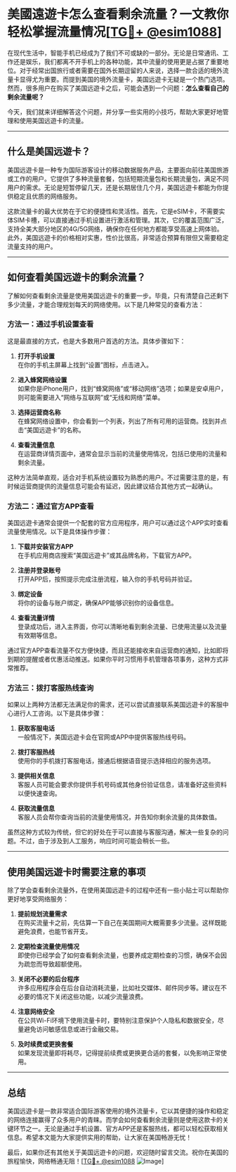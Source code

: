# 美國遠遊卡怎么查看剩余流量？一文教你轻松掌握流量情况[[TG💪+ @esim1088](https://t.me/s/esim1088)]

在现代生活中，智能手机已经成为了我们不可或缺的一部分。无论是日常通讯、工作还是娱乐，我们都离不开手机上的各种功能，其中流量的使用更是占据了重要地位。对于经常出国旅行或者需要在国外长期逗留的人来说，选择一款合适的境外流量卡显得尤为重要。而提到美国的境外流量卡，美国远遊卡无疑是一个热门选项。然而，很多用户在购买了美国远遊卡之后，可能会遇到一个问题：**怎么查看自己的剩余流量呢？**

今天，我们就来详细解答这个问题，并分享一些实用的小技巧，帮助大家更好地管理和使用美国远遊卡的流量。

---

## 什么是美国远遊卡？

美国远遊卡是一种专为国际游客设计的移动数据服务产品，主要面向前往美国旅游或工作的用户。它提供了多种流量套餐，包括短期流量包和长期流量包，满足不同用户的需求。无论是短暂停留几天，还是长期居住几个月，美国远遊卡都能为你提供稳定且优质的网络服务。

这款流量卡的最大优势在于它的便捷性和灵活性。首先，它是eSIM卡，不需要实体SIM卡槽，可以直接通过手机设置进行激活和管理。其次，它的覆盖范围广泛，支持全美大部分地区的4G/5G网络，确保你在任何地方都能享受高速上网体验。此外，美国远遊卡的价格相对实惠，性价比很高，非常适合预算有限但又需要稳定流量支持的用户。

---

## 如何查看美国远遊卡的剩余流量？

了解如何查看剩余流量是使用美国远遊卡的重要一步。毕竟，只有清楚自己还剩下多少流量，才能合理规划每天的网络使用。以下是几种常见的查看方法：

### 方法一：通过手机设置查看

这是最直接的方式，也是大多数用户首选的方法。具体步骤如下：

1. **打开手机设置**  
   在你的手机主屏幕上找到“设置”图标，点击进入。

2. **进入蜂窝网络设置**  
   如果你是iPhone用户，找到“蜂窝网络”或“移动网络”选项；如果是安卓用户，则可能需要进入“网络与互联网”或“无线和网络”菜单。

3. **选择运营商名称**  
   在蜂窝网络设置中，你会看到一个列表，列出了所有可用的运营商。找到并点击“美国远遊卡”的名称。

4. **查看流量信息**  
   在运营商详情页面中，通常会显示当前的流量使用情况，包括已使用的流量和剩余流量。

这种方法简单直观，适合对手机系统设置较为熟悉的用户。不过需要注意的是，有时候运营商提供的流量信息可能会有延迟，因此建议结合其他方式一起确认。

### 方法二：通过官方APP查看

美国远遊卡通常会提供一个配套的官方应用程序，用户可以通过这个APP实时查看流量使用情况。以下是具体操作步骤：

1. **下载并安装官方APP**  
   在手机应用商店搜索“美国远遊卡”或其品牌名称，下载官方APP。

2. **注册并登录账号**  
   打开APP后，按照提示完成注册流程，输入你的手机号码并验证。

3. **绑定设备**  
   将你的设备与账户绑定，确保APP能够识别你的设备信息。

4. **查看流量详情**  
   登录成功后，进入主界面，你可以清晰地看到剩余流量、已使用流量以及流量有效期等信息。

通过官方APP查看流量不仅方便快捷，而且还能接收来自运营商的通知，比如即将到期的提醒或者优惠活动推送。如果你平时习惯用手机管理各项事务，这种方式非常推荐。

### 方法三：拨打客服热线查询

如果以上两种方法都无法满足你的需求，还可以尝试直接联系美国远遊卡的客服中心进行人工咨询。以下是具体步骤：

1. **获取客服电话**  
   一般情况下，美国远遊卡会在官网或APP中提供客服热线号码。

2. **拨打客服热线**  
   使用你的手机拨打客服电话，接通后根据语音提示选择相应的服务选项。

3. **提供相关信息**  
   客服人员可能会要求你提供手机号码或其他身份验证信息，请准备好这些资料以便快速查询。

4. **获取流量信息**  
   客服人员会帮你查询当前的流量使用情况，并告知你剩余流量的具体数值。

虽然这种方式较为传统，但它的好处在于可以直接与客服沟通，解决一些复杂的问题。不过，由于涉及到人工服务，响应时间可能会稍长一些。

---

## 使用美国远遊卡时需要注意的事项

除了学会查看剩余流量外，在使用美国远遊卡的过程中还有一些小贴士可以帮助你更好地享受网络服务：

1. **提前规划流量需求**  
   在购买流量卡之前，先估算一下自己在美国期间大概需要多少流量。这样既能避免浪费，也能节省开支。

2. **定期检查流量使用情况**  
   即使你已经学会了如何查看剩余流量，也要养成定期检查的习惯，确保不会因为疏忽而导致超额使用。

3. **关闭不必要的后台程序**  
   许多应用程序会在后台自动消耗流量，比如社交媒体、邮件同步等。建议在不必要的情况下关闭这些功能，以减少流量浪费。

4. **注意网络安全**  
   在公共Wi-Fi环境下使用流量卡时，要特别注意保护个人隐私和数据安全，尽量避免访问敏感信息或进行金融交易。

5. **及时续费或更换套餐**  
   如果发现流量即将耗尽，记得提前续费或更换更合适的套餐，以免影响正常使用。

---

## 总结

美国远遊卡是一款非常适合国际游客使用的境外流量卡，它以其便捷的操作和稳定的网络连接赢得了众多用户的青睐。而学会如何查看剩余流量则是使用这款卡的关键环节之一。无论是通过手机设置、官方APP还是客服热线，都可以轻松获取相关信息。希望本文能为大家提供实用的帮助，让大家在美国畅游无忧！

最后，如果你还有其他关于美国远遊卡的问题，欢迎随时留言交流。祝你在美国的旅程愉快，网络畅通无阻！[[TG💪+ @esim1088](https://t.me/s/esim1088) ![Image](https://i.postimg.cc/4NQfJmqS/Snipaste-2025-05-13-00-14-12.png)]